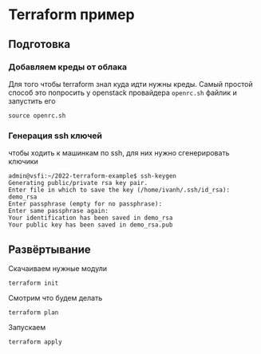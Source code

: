 # Terraform пример
## Подготовка
### Добавляем креды от облака
Для того чтобы terraform знал куда идти нужны креды. Самый простой способ это попросить у openstack провайдера `openrc.sh` файлик и запустить его
```
source openrc.sh
```

### Генерация ssh ключей
чтобы ходить к машинкам по ssh, для них нужно сгенерировать ключики
```
admin@vsfi:~/2022-terraform-example$ ssh-keygen 
Generating public/private rsa key pair.
Enter file in which to save the key (/home/ivanh/.ssh/id_rsa): demo_rsa
Enter passphrase (empty for no passphrase): 
Enter same passphrase again: 
Your identification has been saved in demo_rsa
Your public key has been saved in demo_rsa.pub
```

## Развёртывание
Скачаиваем нужные модули
```
terraform init
```
Смотрим что будем делать
```
terraform plan
```
Запускаем
```
terraform apply
```
